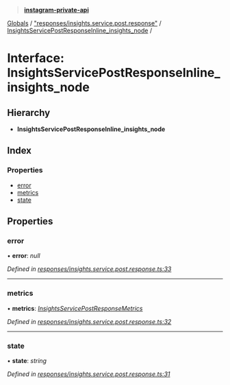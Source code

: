 > **[instagram-private-api](../README.md)**

[Globals](../README.md) / ["responses/insights.service.post.response"](../modules/_responses_insights_service_post_response_.md) / [InsightsServicePostResponseInline_insights_node](_responses_insights_service_post_response_.insightsservicepostresponseinline_insights_node.md) /

# Interface: InsightsServicePostResponseInline_insights_node

## Hierarchy

* **InsightsServicePostResponseInline_insights_node**

## Index

### Properties

* [error](_responses_insights_service_post_response_.insightsservicepostresponseinline_insights_node.md#error)
* [metrics](_responses_insights_service_post_response_.insightsservicepostresponseinline_insights_node.md#metrics)
* [state](_responses_insights_service_post_response_.insightsservicepostresponseinline_insights_node.md#state)

## Properties

###  error

• **error**: *null*

*Defined in [responses/insights.service.post.response.ts:33](https://github.com/dilame/instagram-private-api/blob/3e16058/src/responses/insights.service.post.response.ts#L33)*

___

###  metrics

• **metrics**: *[InsightsServicePostResponseMetrics](_responses_insights_service_post_response_.insightsservicepostresponsemetrics.md)*

*Defined in [responses/insights.service.post.response.ts:32](https://github.com/dilame/instagram-private-api/blob/3e16058/src/responses/insights.service.post.response.ts#L32)*

___

###  state

• **state**: *string*

*Defined in [responses/insights.service.post.response.ts:31](https://github.com/dilame/instagram-private-api/blob/3e16058/src/responses/insights.service.post.response.ts#L31)*